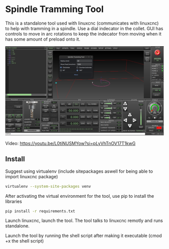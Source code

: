 # Spindle Tramming Tool

This is a standalone tool used with linuxcnc (communicates with linuxcnc) to help with tramming in a spindle. Use a dial indecator in the collet. GUI has controls to move in arc rotations to keep the indecator from moving when it has some amount of preload onto it. 

![Spindle Tramming Tool GUI](images/spindle_tramming_tool_GUI.png)

Video:
https://youtu.be/L0tiNUSMYow?si=pLyVhTnOV17T1kwG

## Install

Suggest using virtualenv (include sitepackages aswell for being able to import linuxcnc package)
```bash
virtualenv --system-site-packages venv
```

After activating the virtual environment for the tool, use pip to install the libraries
```bash
pip install -r requirements.txt
```

Launch linuxcnc, launch the tool. The tool talks to linuxcnc remotly and runs standalone.

Launch the tool by running the shell script after making it executable (cmod +x the shell script)
